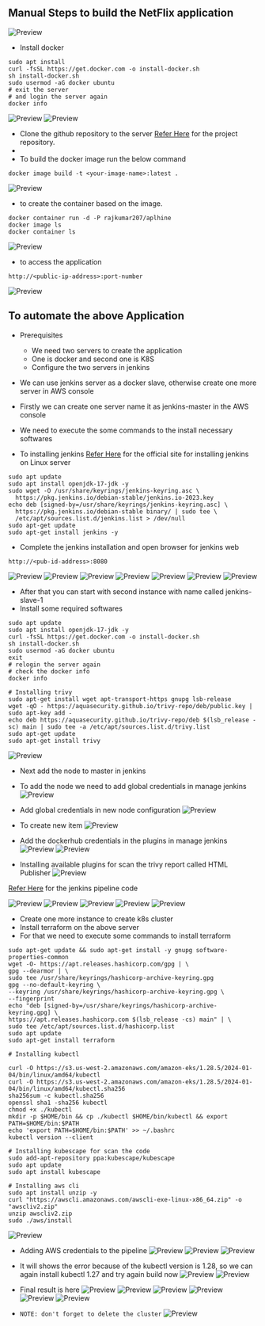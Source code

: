 Manual Steps to build the NetFlix application
---------------------------------------
![Preview](Images/jenkins.png)
* Install docker
```
sudo apt install
curl -fsSL https://get.docker.com -o install-docker.sh
sh install-docker.sh
sudo usermod -aG docker ubuntu
# exit the server
# and login the server again
docker info

```
![Preview](Images/jenkins1.png)
![Preview](Images/jenkins2.png)

* Clone the github repository to the server [Refer Here](https://github.com/aarkay-gummadi/DevSecOps_Project) for the project repository.
* 
* To build the docker image run the below command
```
docker image build -t <your-image-name>:latest .
```
![Preview](Images/jenkins3.png)

* to create the container based on the image.
```
docker container run -d -P rajkumar207/aplhine
docker image ls
docker container ls
```
![Preview](Images/jenkins4.png)

* to access the application 
```
http://<public-ip-address>:port-number
```
![Preview](Images/jenkins5.png)


To automate the above Application
----------------------------------
* Prerequisites
    * We need two servers to create the application
    * One is docker and second one is K8S
    * Configure the two servers in jenkins
* We can use jenkins server as a docker slave, otherwise create one more server in AWS console
* Firstly we can create one server name it as jenkins-master in the AWS console

* We need to execute the some commands to the install necessary softwares
* To installing jenkins [Refer Here](https://www.jenkins.io/doc/book/installing/linux/#long-term-support-release) for the official site for  installing jenkins on Linux server

```
sudo apt update
sudo apt install openjdk-17-jdk -y
sudo wget -O /usr/share/keyrings/jenkins-keyring.asc \
  https://pkg.jenkins.io/debian-stable/jenkins.io-2023.key
echo deb [signed-by=/usr/share/keyrings/jenkins-keyring.asc] \
  https://pkg.jenkins.io/debian-stable binary/ | sudo tee \
  /etc/apt/sources.list.d/jenkins.list > /dev/null
sudo apt-get update
sudo apt-get install jenkins -y
``` 

* Complete the jenkins installation and open browser for jenkins web 
```
http://<pub-id-address>:8080
```
![Preview](Images/jenkins15.png)
![Preview](Images/jenkins16.png)
![Preview](Images/jenkins17.png)
![Preview](Images/jenkins18.png)
![Preview](Images/jenkins19.png)
![Preview](Images/jenkins6.png)
![Preview](Images/jenkins7.png)



* After that you can start with second instance with name called jenkins-slave-1
* Install some required softwares
```
sudo apt update
sudo apt install openjdk-17-jdk -y
curl -fsSL https://get.docker.com -o install-docker.sh
sh install-docker.sh
sudo usermod -aG docker ubuntu
exit
# relogin the server again
# check the docker info
docker info

# Installing trivy
sudo apt-get install wget apt-transport-https gnupg lsb-release
wget -qO - https://aquasecurity.github.io/trivy-repo/deb/public.key | sudo apt-key add -
echo deb https://aquasecurity.github.io/trivy-repo/deb $(lsb_release -sc) main | sudo tee -a /etc/apt/sources.list.d/trivy.list
sudo apt-get update
sudo apt-get install trivy
```
![Preview](Images/jenkins8.png)

* Next add the node to master in jenkins
* To add the node we need to add global credentials in manage jenkins
![Preview](Images/jenkins9.png)
* Add global credentials in new node configuration
![Preview](Images/jenkins10.png)

* To create new item
![Preview](Images/jenkins11.png)
* Add the dockerhub credentials in the plugins in manage jenkins
![Preview](Images/jenkins12.png)
![Preview](Images/jenkins13.png)
* Installing available plugins for scan the trivy report called HTML Publisher
![Preview](Images/jenkins14.png)


[Refer Here](https://github.com/rajkumarqt/waytodevsecops/blob/main/Jenkinsfile) for the jenkins pipeline code

![Preview](Images/jenkins20.png)
![Preview](Images/jenkins21.png)
![Preview](Images/jenkins22.png)
![Preview](Images/jenkins23.png)
![Preview](Images/jenkins24.png)

* Create one more instance to create k8s cluster
* Install terraform on the above server
* For that we need to execute some commands to install terraform 
```
sudo apt-get update && sudo apt-get install -y gnupg software-properties-common
wget -O- https://apt.releases.hashicorp.com/gpg | \
gpg --dearmor | \
sudo tee /usr/share/keyrings/hashicorp-archive-keyring.gpg
gpg --no-default-keyring \
--keyring /usr/share/keyrings/hashicorp-archive-keyring.gpg \
--fingerprint
echo "deb [signed-by=/usr/share/keyrings/hashicorp-archive-keyring.gpg] \
https://apt.releases.hashicorp.com $(lsb_release -cs) main" | \
sudo tee /etc/apt/sources.list.d/hashicorp.list
sudo apt update
sudo apt-get install terraform

# Installing kubectl

curl -O https://s3.us-west-2.amazonaws.com/amazon-eks/1.28.5/2024-01-04/bin/linux/amd64/kubectl
curl -O https://s3.us-west-2.amazonaws.com/amazon-eks/1.28.5/2024-01-04/bin/linux/amd64/kubectl.sha256
sha256sum -c kubectl.sha256
openssl sha1 -sha256 kubectl
chmod +x ./kubectl
mkdir -p $HOME/bin && cp ./kubectl $HOME/bin/kubectl && export PATH=$HOME/bin:$PATH
echo 'export PATH=$HOME/bin:$PATH' >> ~/.bashrc
kubectl version --client

# Installing kubescape for scan the code
sudo add-apt-repository ppa:kubescape/kubescape
sudo apt update
sudo apt install kubescape

# Installing aws cli 
sudo apt install unzip -y
curl "https://awscli.amazonaws.com/awscli-exe-linux-x86_64.zip" -o "awscliv2.zip"
unzip awscliv2.zip
sudo ./aws/install
```
![Preview](Images/jenkins28.png)

* Adding AWS credentials to the pipeline
![Preview](Images/jenkins25.png)
![Preview](Images/jenkins26.png)
![Preview](Images/jenkins27.png)

* It will shows the error because of the kubectl version is 1.28, so we can again install kubectl 1.27 and try again build now
![Preview](Images/jenkins29.png)
![Preview](Images/jenkins30.png)

* Final result is here
![Preview](Images/jenkins31.png)
![Preview](Images/jenkins32.png)
![Preview](Images/jenkins33.png)
![Preview](Images/jenkins34.png)
![Preview](Images/jenkins35.png)
![Preview](Images/jenkins36.png)


* `NOTE: don't forget to delete the cluster`
![Preview](Images/jenkins37.png)